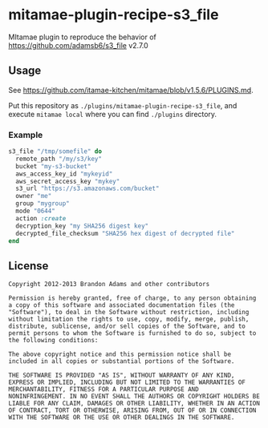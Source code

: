 # mitamae-plugin-recipe-s3\_file

MItamae plugin to reproduce the behavior of https://github.com/adamsb6/s3_file v2.7.0

## Usage

See https://github.com/itamae-kitchen/mitamae/blob/v1.5.6/PLUGINS.md.

Put this repository as `./plugins/mitamae-plugin-recipe-s3_file`,
and execute `mitamae local` where you can find `./plugins` directory.

### Example

```rb
s3_file "/tmp/somefile" do
  remote_path "/my/s3/key"
  bucket "my-s3-bucket"
  aws_access_key_id "mykeyid"
  aws_secret_access_key "mykey"
  s3_url "https://s3.amazonaws.com/bucket"
  owner "me"
  group "mygroup"
  mode "0644"
  action :create
  decryption_key "my SHA256 digest key"
  decrypted_file_checksum "SHA256 hex digest of decrypted file"
end
```

## License

```
Copyright 2012-2013 Brandon Adams and other contributors

Permission is hereby granted, free of charge, to any person obtaining
a copy of this software and associated documentation files (the
"Software"), to deal in the Software without restriction, including
without limitation the rights to use, copy, modify, merge, publish,
distribute, sublicense, and/or sell copies of the Software, and to
permit persons to whom the Software is furnished to do so, subject to
the following conditions:

The above copyright notice and this permission notice shall be
included in all copies or substantial portions of the Software.

THE SOFTWARE IS PROVIDED "AS IS", WITHOUT WARRANTY OF ANY KIND,
EXPRESS OR IMPLIED, INCLUDING BUT NOT LIMITED TO THE WARRANTIES OF
MERCHANTABILITY, FITNESS FOR A PARTICULAR PURPOSE AND
NONINFRINGEMENT. IN NO EVENT SHALL THE AUTHORS OR COPYRIGHT HOLDERS BE
LIABLE FOR ANY CLAIM, DAMAGES OR OTHER LIABILITY, WHETHER IN AN ACTION
OF CONTRACT, TORT OR OTHERWISE, ARISING FROM, OUT OF OR IN CONNECTION
WITH THE SOFTWARE OR THE USE OR OTHER DEALINGS IN THE SOFTWARE.
```
